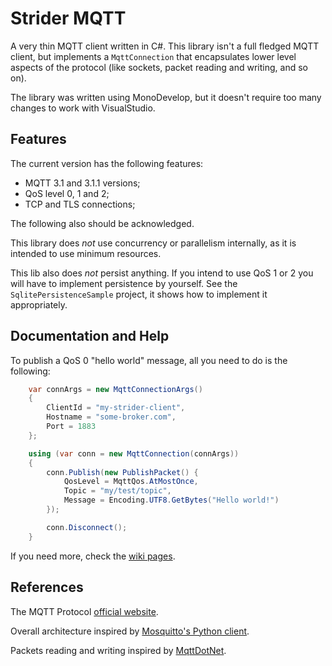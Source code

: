 Strider MQTT
============

A very thin MQTT client written in C#. This library isn't a full fledged MQTT
client, but implements a `MqttConnection` that encapsulates lower level aspects
of the protocol (like sockets, packet reading and writing, and so on).

The library was written using MonoDevelop, but it doesn't require too many
changes to work with VisualStudio.

Features
--------

The current version has the following features:

* MQTT 3.1 and 3.1.1 versions;
* QoS level 0, 1 and 2;
* TCP and TLS connections;

The following also should be acknowledged.

This library does *not* use concurrency or parallelism internally, as it is
intended to use minimum resources.

This lib also does *not* persist anything. If you intend to use QoS 1 or 2
you will have to implement persistence by yourself. See the
`SqlitePersistenceSample` project, it shows how to implement it appropriately.

Documentation and Help
----------------------

To publish a QoS 0 "hello world" message, all you need to do is the following:

```C#
    var connArgs = new MqttConnectionArgs()
    {
        ClientId = "my-strider-client",
        Hostname = "some-broker.com",
        Port = 1883
    };

    using (var conn = new MqttConnection(connArgs))
    {
        conn.Publish(new PublishPacket() {
            QosLevel = MqttQos.AtMostOnce,
            Topic = "my/test/topic",
            Message = Encoding.UTF8.GetBytes("Hello world!")
        });

        conn.Disconnect();
    }
```

If you need more, check the [wiki pages](https://github.com/ericvoid/StriderMqtt/wiki).

References
----------

The MQTT Protocol [official website](http://mqtt.org).

Overall architecture inspired by [Mosquitto's Python client](http://mosquitto.org/documentation/python/).

Packets reading and writing inspired by
[MqttDotNet](https://github.com/stevenlovegrove/MqttDotNet).
